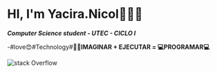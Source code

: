 # HI, I'm Yacira.Nicol👋🏼✨ 
***Computer Science student - UTEC - CICLO I***

-#love😍#Technology#**👩‍💻IMAGINAR + EJECUTAR = 💻PROGRAMAR💻**

![stack Overflow](https://dinahosting.com/blog/cont/uploads/2018/06/lenguajes-de-programaci%C3%B3n-1-1.jpg)



